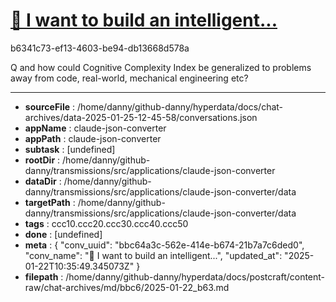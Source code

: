 # [💬 I want to build an intelligent...](https://claude.ai/chat/bbc64a3c-562e-414e-b674-21b7a7c6ded0)

b6341c73-ef13-4603-be94-db13668d578a

Q and how could Cognitive Complexity Index be generalized to problems away from code, real-world, mechanical engineering etc?

---

* **sourceFile** : /home/danny/github-danny/hyperdata/docs/chat-archives/data-2025-01-25-12-45-58/conversations.json
* **appName** : claude-json-converter
* **appPath** : claude-json-converter
* **subtask** : [undefined]
* **rootDir** : /home/danny/github-danny/transmissions/src/applications/claude-json-converter
* **dataDir** : /home/danny/github-danny/transmissions/src/applications/claude-json-converter/data
* **targetPath** : /home/danny/github-danny/transmissions/src/applications/claude-json-converter/data
* **tags** : ccc10.ccc20.ccc30.ccc40.ccc50
* **done** : [undefined]
* **meta** : {
  "conv_uuid": "bbc64a3c-562e-414e-b674-21b7a7c6ded0",
  "conv_name": "💬 I want to build an intelligent...",
  "updated_at": "2025-01-22T10:35:49.345073Z"
}
* **filepath** : /home/danny/github-danny/hyperdata/docs/postcraft/content-raw/chat-archives/md/bbc6/2025-01-22_b63.md